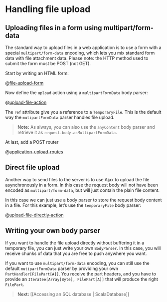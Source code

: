 <!--- Copyright (C) 2009-2013 Typesafe Inc. <http://www.typesafe.com> -->
# Handling file upload

## Uploading files in a form using multipart/form-data

The standard way to upload files in a web application is to use a form with a special `multipart/form-data` encoding, which lets you mix standard form data with file attachment data. Please note: the HTTP method used to submit the form must be POST (not GET). 

Start by writing an HTML form:

@[file-upload-form](code/scalaguide/templates/views/uploadForm.scala.html)


Now define the `upload` action using a `multipartFormData` body parser:

@[upload-file-action](code/ScalaFileUpload.scala)


The `ref` attribute give you a reference to a `TemporaryFile`. This is the default way the `mutipartFormData` parser handles file upload.

> **Note:** As always, you can also use the `anyContent` body parser and retrieve it as `request.body.asMultipartFormData`.

At last, add a POST router

@[application-upload-routes](code/scalaguide.upload.fileupload.routes)


## Direct file upload

Another way to send files to the server is to use Ajax to upload the file asynchronously in a form. In this case the request body will not have been encoded as `multipart/form-data`, but will just contain the plain file content.

In this case we can just use a body parser to store the request body content in a file. For this example, let’s use the `temporaryFile` body parser:

@[upload-file-directly-action](code/ScalaFileUpload.scala)

## Writing your own body parser

If you want to handle the file upload directly without buffering it in a temporary file, you can just write your own `BodyParser`. In this case, you will receive chunks of data that you are free to push anywhere you want.

If you want to use `multipart/form-data` encoding, you can still use the default `mutipartFormData` parser by providing your own `PartHandler[FilePart[A]]`. You receive the part headers, and you have to provide an `Iteratee[Array[Byte], FilePart[A]]` that will produce the right `FilePart`.

> **Next:** [[Accessing an SQL database | ScalaDatabase]]
